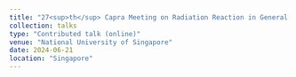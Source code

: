 ```yaml
---
title: "27<sup>th</sup> Capra Meeting on Radiation Reaction in General Relativity"
collection: talks
type: "Contributed talk (online)"
venue: "National University of Singapore"
date: 2024-06-21
location: "Singapore"
---
```



